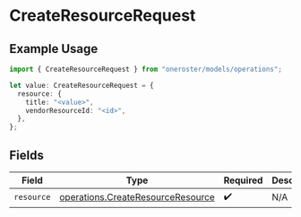 # CreateResourceRequest

## Example Usage

```typescript
import { CreateResourceRequest } from "oneroster/models/operations";

let value: CreateResourceRequest = {
  resource: {
    title: "<value>",
    vendorResourceId: "<id>",
  },
};
```

## Fields

| Field                                                                                  | Type                                                                                   | Required                                                                               | Description                                                                            |
| -------------------------------------------------------------------------------------- | -------------------------------------------------------------------------------------- | -------------------------------------------------------------------------------------- | -------------------------------------------------------------------------------------- |
| `resource`                                                                             | [operations.CreateResourceResource](../../models/operations/createresourceresource.md) | :heavy_check_mark:                                                                     | N/A                                                                                    |